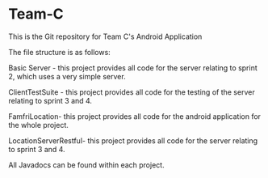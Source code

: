 Team-C
======

This is the Git repository for Team C's Android Application

The file structure is as follows:

Basic Server - this project provides all code for the server relating to sprint 2, which uses a very simple server.

ClientTestSuite - this project provides all code for the testing of the server relating to sprint 3 and 4.

FamfriLocation- this project provides all code for the android application for the whole project.

LocationServerRestful- this project provides all code for the server relating to sprint 3 and 4.


All Javadocs can be found within each project.